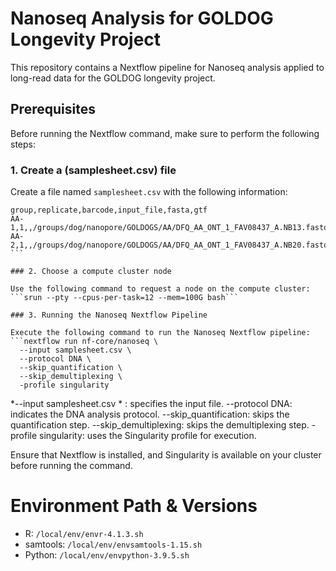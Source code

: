 # Nanoseq Analysis for GOLDOG Longevity Project

This repository contains a Nextflow pipeline for Nanoseq analysis applied to long-read data for the GOLDOG longevity project.

## Prerequisites

Before running the Nextflow command, make sure to perform the following steps:

### 1. Create a (samplesheet.csv) file

Create a file named `samplesheet.csv` with the following information:

```csv
group,replicate,barcode,input_file,fasta,gtf
AA-1,1,,/groups/dog/nanopore/GOLDOGS/AA/DFQ_AA_ONT_1_FAV08437_A.NB13.fastq.gz,/groups/dog/data/canFam4/sequence/UU_Cfam_GSD_1.0_canFam4/UU_Cfam_GSD_1.0_ROSY.fa,/groups/dog/data/hg38_GRCh38/annotation/Ensembl108/Homo_sapiens.GRCh38.108.chr.UCSCformat.gtf
AA-2,1,,/groups/dog/nanopore/GOLDOGS/AA/DFQ_AA_ONT_1_FAV08437_A.NB20.fastq.gz,/groups/dog/data/canFam4/sequence/UU_Cfam_GSD_1.0_canFam4/UU_Cfam_GSD_1.0_ROSY.fa,/groups/dog/data/hg38_GRCh38/annotation/Ensembl108/Homo_sapiens.GRCh38.108.chr.UCSCformat.gtf ```

### 2. Choose a compute cluster node

Use the following command to request a node on the compute cluster:
```srun --pty --cpus-per-task=12 --mem=100G bash```

### 3. Running the Nanoseq Nextflow Pipeline

Execute the following command to run the Nanoseq Nextflow pipeline:
```nextflow run nf-core/nanoseq \
  --input samplesheet.csv \
  --protocol DNA \
  --skip_quantification \
  --skip_demultiplexing \
  -profile singularity
```
*--input samplesheet.csv * : specifies the input file.
--protocol DNA: indicates the DNA analysis protocol.
--skip_quantification: skips the quantification step.
--skip_demultiplexing: skips the demultiplexing step.
-profile singularity: uses the Singularity profile for execution.

Ensure that Nextflow is installed, and Singularity is available on your cluster before running the command.



# Environment Path & Versions

- R: `/local/env/envr-4.1.3.sh`
- samtools: `/local/env/envsamtools-1.15.sh`
- Python: `/local/env/envpython-3.9.5.sh`

